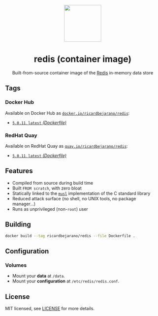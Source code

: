 <p align="center"><img src="https://emojipedia-us.s3.dualstack.us-west-1.amazonaws.com/thumbs/160/apple/198/balloon_1f388.png" width="120px"></p>
<h1 align="center">redis (container image)</h1>
<p align="center">Built-from-source container image of the <a href="https://redis.io/">Redis</a> in-memory data store</p>


## Tags

### Docker Hub

Available on Docker Hub as [`docker.io/ricardbejarano/redis`](https://hub.docker.com/r/ricardbejarano/redis):

- [`5.0.11`, `latest` *(Dockerfile)*](Dockerfile)

### RedHat Quay

Available on RedHat Quay as [`quay.io/ricardbejarano/redis`](https://quay.io/repository/ricardbejarano/redis):

- [`5.0.11`, `latest` *(Dockerfile)*](Dockerfile)


## Features

* Compiled from source during build time
* Built `FROM scratch`, with zero bloat
* Statically linked to the [`musl`](https://musl.libc.org/) implementation of the C standard library
* Reduced attack surface (no shell, no UNIX tools, no package manager...)
* Runs as unprivileged (non-`root`) user


## Building

```bash
docker build --tag ricardbejarano/redis --file Dockerfile .
```


## Configuration

### Volumes

- Mount your **data** at `/data`.
- Mount your **configuration** at `/etc/redis/redis.conf`.


## License

MIT licensed, see [LICENSE](LICENSE) for more details.
